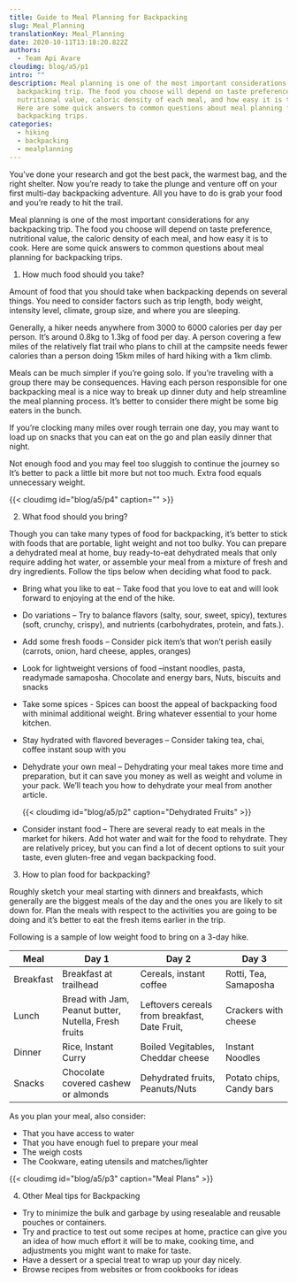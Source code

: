 ```yaml
---
title: Guide to Meal Planning for Backpacking
slug: Meal_Planning
translationKey: Meal_Planning
date: 2020-10-11T13:18:20.822Z
authors:
  - Team Api Avare
cloudimg: blog/a5/p1
intro: ""
description: Meal planning is one of the most important considerations for any
  backpacking trip. The food you choose will depend on taste preference,
  nutritional value, caloric density of each meal, and how easy it is to cook.
  Here are some quick answers to common questions about meal planning for
  backpacking trips.
categories:
  - hiking
  - backpacking
  - mealplanning
---
```

You’ve done your research and got the best pack, the warmest bag, and the right shelter. Now you’re ready to take the plunge and venture off on your first multi-day backpacking adventure. All you have to do is grab your food and you’re ready to hit the trail.

Meal planning is one of the most important considerations for any backpacking trip. The food you choose will depend on taste preference, nutritional value, the caloric density of each meal, and how easy it is to cook. Here are some quick answers to common questions about meal planning for backpacking trips.

1. How much food should you take?

Amount of food that you should take when backpacking depends on several things. You need to consider factors such as trip length, body weight, intensity level, climate, group size, and where you are sleeping.

Generally, a hiker needs anywhere from 3000 to 6000 calories per day per person. It’s around 0.8kg to 1.3kg of food per day. A person covering a few miles of the relatively flat trail who plans to chill at the campsite needs fewer calories than a person doing 15km miles of hard hiking with a 1km climb.

Meals can be much simpler if you’re going solo. If you’re traveling with a group there may be consequences. Having each person responsible for one backpacking meal is a nice way to break up dinner duty and help streamline the meal planning process. It’s better to consider there might be some big eaters in the bunch.

If you’re clocking many miles over rough terrain one day, you may want to load up on snacks that you can eat on the go and plan easily dinner that night.

Not enough food and you may feel too sluggish to continue the journey so It’s better to pack a little bit more but not too much. Extra food equals unnecessary weight.

{{< cloudimg id="blog/a5/p4" caption="" >}}

2. What food should you bring?

Though you can take many types of food for backpacking, it’s better to stick with foods that are portable, light weight and not too bulky. You can prepare a dehydrated meal at home, buy ready-to-eat dehydrated meals that only require adding hot water, or assemble your meal from a mixture of fresh and dry ingredients. Follow the tips below when deciding what food to pack.

* Bring what you like to eat – Take food that you love to eat and will look forward to enjoying at the end of the hike.
* Do variations – Try to balance flavors (salty, sour, sweet, spicy), textures (soft, crunchy, crispy), and nutrients (carbohydrates, protein, and fats.).
* Add some fresh foods – Consider pick item’s that won’t perish easily (carrots, onion, hard cheese, apples, oranges)
* Look for lightweight versions of food –instant noodles, pasta, readymade samaposha. Chocolate and energy bars, Nuts, biscuits and snacks
* Take some spices - Spices can boost the appeal of backpacking food with minimal additional weight. Bring whatever essential to your home kitchen.
* Stay hydrated with flavored beverages – Consider taking tea, chai, coffee instant soup with you
* Dehydrate your own meal – Dehydrating your meal takes more time and preparation, but it can save you money as well as weight and volume in your pack. We’ll teach you how to dehydrate your meal from another article.

  {{< cloudimg id="blog/a5/p2" caption="Dehydrated Fruits" >}}
* Consider instant food – There are several ready to eat meals in the market for hikers. Add hot water and wait for the food to rehydrate. They are relatively pricey, but you can find a lot of decent options to suit your taste, even gluten-free and vegan backpacking food.

3. How to plan food for backpacking?

Roughly sketch your meal starting with dinners and breakfasts, which generally are the biggest meals of the day and the ones you are likely to sit down for. Plan the meals with respect to the activities you are going to be doing and it’s better to eat the fresh items earlier in the trip.

Following is a sample of low weight food to bring on a 3-day hike.

| Meal      | Day 1                                                  | Day 2                                           | Day 3                      |
| --------- | ------------------------------------------------------ | ----------------------------------------------- | -------------------------- |
| Breakfast | Breakfast at   trailhead                               | Cereals, instant   coffee                       | Rotti, Tea,   Samaposha    |
| Lunch     | Bread with Jam,   Peanut butter, Nutella, Fresh fruits | Leftovers   cereals from breakfast, Date Fruit, | Crackers with   cheese     |
| Dinner    | Rice, Instant   Curry                                  | Boiled   Vegitables, Cheddar cheese             | Instant Noodles            |
| Snacks    | Chocolate   covered cashew or almonds                  | Dehydrated   fruits, Peanuts/Nuts               | Potato chips,   Candy bars |

As you plan your meal, also consider:

* That you have access to water
* That you have enough fuel to prepare your meal
* The weigh costs
* The Cookware, eating utensils and matches/lighter

{{< cloudimg id="blog/a5/p3" caption="Meal Plans" >}}

4. Other Meal tips for Backpacking

* Try to minimize the bulk and garbage by using resealable and reusable pouches or containers.
* Try and practice to test out some recipes at home, practice can give you an idea of how much effort it will be to make, cooking time, and adjustments you might want to make for taste.
* Have a dessert or a special treat to wrap up your day nicely.
* Browse recipes from websites or from cookbooks for ideas